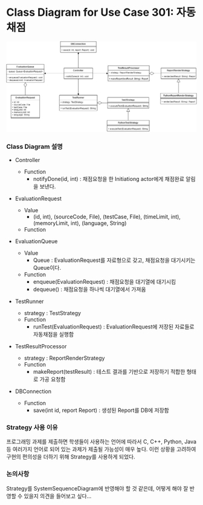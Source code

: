 # Class Diagram for Use Case 301: 자동채점


![System Sequence Diagram for UC 301](img/Class_Diagram_301.png)
### Class Diagram 설명

+ Controller
  + Function
    + notifyDone(id, int) : 채점요청을 한 Initiationg actor에게 채점완료 알림을 보낸다.

+ EvaluationRequest
  + Value
      + (id, int), (sourceCode, File), (testCase, File), (timeLimit, int), (memoryLimit, int), (language, String)
  + Function


+ EvaluationQueue
  + Value
      + Queue : EvaluationRequest를 자료형으로 갖고, 채점요청을 대기시키는 Queue이다.
  + Function
    + enqueue(EvaluationRequest) : 채점요청을 대기열에 대기시킴
    + dequeue() : 채점요청을 하나씩 대기열에서 가져옴

+ TestRunner
  + strategy : TestStrategy
  + Function
    + runTest(EvaluationRequest) : EvaluationRequest에 저장된 자료들로 자동채점을 실행함

+ TestResultProcessor
  + strategy : ReportRenderStrategy
  + Function
    + makeReport(testResult) : 테스트 결과를 기반으로 저장하기 적합한 형태로 가공 요청함

+ DBConnection
  + Function
    + save(int id, report Report) : 생성된 Report를 DB에 저장함

### Strategy 사용 이유
프로그래밍 과제를 제출하면 학생들이 사용하는 언어에 따라서 C, C++, Python, Java등 여러가지 언어로 되어 있는 과제가 제출될 가능성이 매우 높다. 이런 상황을 고려하여 구현의 편의성을 더하기 위해 Strategy를 사용하게 되었다.

### 논의사항
Strategy를 SystemSequenceDiagram에 반영해야 할 것 같은데, 어떻게 해야 잘 반영할 수 있을지 의견을 들어보고 싶다...
